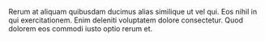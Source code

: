 Rerum at aliquam quibusdam ducimus alias similique ut vel qui. Eos nihil in qui exercitationem. Enim deleniti voluptatem dolore consectetur. Quod dolorem eos commodi iusto optio rerum et.